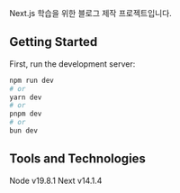 Next.js 학습을 위한 블로그 제작 프로젝트입니다.

## Getting Started

First, run the development server:

```bash
npm run dev
# or
yarn dev
# or
pnpm dev
# or
bun dev
```

## Tools and Technologies

Node v19.8.1
Next v14.1.4
